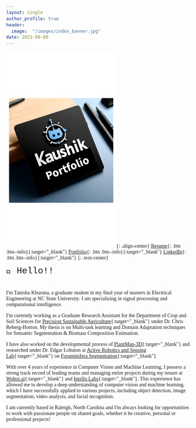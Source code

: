 ```yaml
---
layout: single
author_profile: true
header:
  image:  "/images/index_banner.jpg"
date: 2023-09-09
---
```

<html>
<head>
    <style>
        body {
            font-family: 'Times New Roman', Times, serif;
        }
    </style>
</head>
<body>

</body>
</html>

<img src="https://github.com/psvkaushik/psvkaushik.github.io/blob/main/images/Untitled.png?raw=true" width="300">{: .align-center}
[Resume](https://tanisha1112.github.io/cv/){: .btn .btn--info}{:target="_blank"} [Portfolio](https://tanisha1112.github.io/projects/){: .btn .btn--info}{:target="_blank"} [LinkedIn](https://www.linkedin.com/in/tanisha-khurana/){: .btn .btn--info}{:target="_blank"}
{: .text-center}

<div style="margin-bottom:1cm; font-family: 'Courier New', Courier, monospace;" align="left"><font size="5">👋 Hello!!</font></div>

I'm Tanisha Khurana, a graduate student in my final year of masters in Electrical Engineering at NC State University. I am specializing in signal processing and computational intelligence.

I'm currently working as a Graduate Research Assistant for the Department of Crop and Soil Sciences for [Precision Sustainable Agriculture](https://www.precisionsustainableag.org/){:target="_blank"} under Dr. Chris Reberg-Horton. My thesis is on Multi-task learning and Domain Adaptation techniques for Semantic Segmentation & Biomass Composition Estimation. 

I have also worked on the developmental process of [PlantMap-3D](https://www.precisionsustainableag.org/plantmap3d){:target="_blank"} and researched under Dr. Edgar Lobaton at [Active Robotics and Sensing Lab](https://research.ece.ncsu.edu/aros/){:target="_blank"} on [Foraminifera Segmentation](https://research.ece.ncsu.edu/aros/foram-identification/){:target="_blank"}

With over 4 years of experience in Computer Vision and Machine Learning, I possess a strong track record of leading teams and managing entire projects during my tenure at [Wobot.ai](https://wobot.ai/){:target="_blank"} and [Intello Labs](https://www.intellolabs.com/){:target="_blank"}. This experience has allowed me to develop a deep understanding of computer vision and machine learning, which I have successfully applied to various projects, including object detection, image segmentation, video analysis, and facial recognition.

I am currently based in Raleigh, North Carolina and I'm always looking for opportunities to work with passionate people on shared goals, whether it be creative, personal or professional projects!


